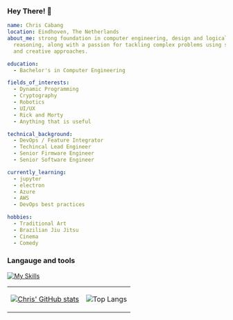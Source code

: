### Hey There! 👋

```yaml
name: Chris Cabang
location: Eindhoven, The Netherlands
about_me: strong foundation in computer engineering, design and logical
  reasoning, along with a passion for tackling complex problems using systematic 
  and creative approaches.

education:
  - Bachelor's in Computer Engineering

fields_of_interests:
  - Dynamic Programming
  - Cryptography
  - Robotics
  - UI/UX
  - Rick and Morty
  - Anything that is useful

technical_background:
  - DevOps / Feature Integrator
  - Techincal Lead Engineer
  - Senior Firmware Engineer
  - Senior Software Engineer

currently_learning:
  - jupyter
  - electron
  - Azure
  - AWS
  - DevOps best practices

hobbies:
  - Traditional Art
  - Brazilian Jiu Jitsu
  - Cinema
  - Comedy
```

### Langauge and tools

[![My Skills](https://skillicons.dev/icons?i=anaconda,aws,azure,c,cpp,d3,flutter,git,githubactions,py,nodejs,linux,vscode)](https://skillicons.dev)


<table>
<tr>
<td>

[![Chris' GitHub stats](https://github-readme-stats.vercel.app/api?username=chriscabang&show_icons=true)](https://github.com/chriscabang/github-readme-stats)

</td>
<td>

![Top Langs](https://github-readme-stats.vercel.app/api/top-langs/?username=chriscabang&layout=compact)

</td>
</tr>
</table>

<img src="https://komarev.com/ghpvc/?username=chriscabang&style=flat-square&color=blue" alt=""/>



<!--
**chriscabang/chriscabang** is a ✨ _special_ ✨ repository because its `README.md` (this file) appears on your GitHub profile.

Here are some ideas to get you started:

- 🔭 I’m currently working on ...
- 🌱 I’m currently learning ...
- 👯 I’m looking to collaborate on ...
- 🤔 I’m looking for help with ...
- 💬 Ask me about ...
- 📫 How to reach me: ...
- 😄 Pronouns: ...
- ⚡ Fun fact: ...
-->
